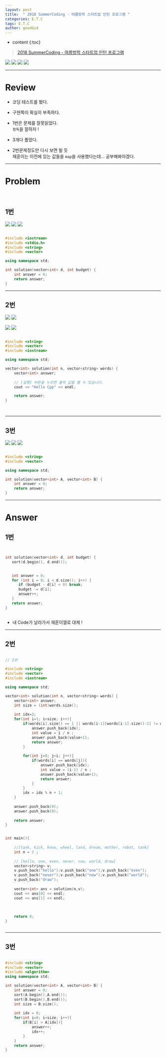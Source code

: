 ```yaml
---
layout: post
title:  " 2018 SummerCoding - 여름방학 스타트업 인턴 프로그램 "
categories: E.T.C
tags: E.T.C
author: goodGid
---
```

* content
{:toc}



> [2018 SummerCoding - 여름방학 스타트업 인턴 프로그램](https://programmers.co.kr/competitions/59/2018-summercoding-%EC%97%AC%EB%A6%84%EB%B0%A9%ED%95%99-%EC%8A%A4%ED%83%80%ED%8A%B8%EC%97%85-%EC%9D%B8%ED%84%B4-%ED%94%84%EB%A1%9C%EA%B7%B8%EB%9E%A8)



![](/assets/img/coding_test/sc_1.png)
![](/assets/img/coding_test/sc_2.png)
![](/assets/img/coding_test/sc_3.png)
![](/assets/img/coding_test/sc_4.png)



---

# Review

* 코딩 테스트를 봤다.

* 구현쪽이 확실히 부족하다.

* 1번은 문제를 잘못읽었다. <br> `정독`을 잘하자 !

* 3개다 풀었다. 

* 2번문제정도만 다시 보면 될 듯 <br> 재훈이는 이전에 있는 값들을 `map`을 사용했다는데... 공부해봐야겠다.

---

# Problem


<br>


## 1번



![](/assets/img/coding_test/sc_1_1.png)
![](/assets/img/coding_test/sc_1_2.png)
![](/assets/img/coding_test/sc_1_3.png)




``` cpp

#include <iostream>
#include <stdio.h>
#include <string>
#include <vector>

using namespace std;

int solution(vector<int> d, int budget) {
    int answer = 0;
    return answer;
}


```





---


## 2번



![](/assets/img/coding_test/sc_2_1.png)
![](/assets/img/coding_test/sc_2_2.png)





![](/assets/img/coding_test/sc_2_3.png)
![](/assets/img/coding_test/sc_2_4.png)




``` cpp

#include <string>
#include <vector>
#include <iostream>

using namespace std;

vector<int> solution(int n, vector<string> words) {
    vector<int> answer;
    
    // [실행] 버튼을 누르면 출력 값을 볼 수 있습니다. 
    cout << "Hello Cpp" << endl;

    return answer;
}




```




---



## 3번



![](/assets/img/coding_test/sc_3_1.png)
![](/assets/img/coding_test/sc_3_2.png)
![](/assets/img/coding_test/sc_3_3.png)




``` cpp

#include <string>
#include <vector>

using namespace std;

int solution(vector<int> A, vector<int> B) {
    int answer = 0;
    return answer;
}

```


---

# Answer


## 1번

``` cpp


int solution(vector<int> d, int budget) {
   sort(d.begin(), d.end());
   

   int answer = 0;
   for (int i = 0; i < d.size(); i++) {
      if (budget - d[i] < 0) break;
      budget -= d[i];
      answer++;
   }
   return answer;
}



```

* 내 Code가 날라가서 재훈이껄로 대체 ! 

---

## 2번


``` cpp

// 2번

#include <string>
#include <vector>
#include <iostream>

using namespace std;

vector<int> solution(int n, vector<string> words) {
    vector<int> answer;
    int size = (int)words.size();
    
    int idx=2;
    for(int i=1; i<size; i++){
        if(words[i].size() == 1 || words[i-1][words[i-1].size()-1] != words[i][0]){
            answer.push_back(idx);
            int value = i / n ;
            answer.push_back(value+1);
            return answer;
        }
        
        for(int j=0; j<i; j++){
            if(words[i] == words[j]){
                answer.push_back(idx);
                int value = (i-1) / n ;
                answer.push_back(value+1);
                return answer;
            }
        }
        idx = idx % n + 1;
    }
    
    answer.push_back(0);
    answer.push_back(0);
    
    return answer;
}


int main(){
    
    //[tank, kick, know, wheel, land, dream, mother, robot, tank]
    int n = 2 ;
    
    // [hello, one, even, never, now, world, draw]
    vector<string> v;
    v.push_back("hello");v.push_back("one");v.push_back("even");
    v.push_back("never");v.push_back("now");v.push_back("world");
    v.push_back("draw");
    
    vector<int> ans = solution(n,v);
    cout << ans[0] << endl;
    cout << ans[1] << endl;
    
    
    
    return 0;
}



```



---

## 3번


``` cpp

#include <string>
#include <vector>
#include <algorithm>
using namespace std;

int solution(vector<int> A, vector<int> B) {
    int answer = 0;
    sort(A.begin(),A.end());
    sort(B.begin(),B.end());
    int size = B.size();
    
    int idx = 0;
    for(int i=0; i<size; i++){
        if(B[i] > A[idx]){
            answer++;
            idx++;
        }
    }
    return answer;
}

```

